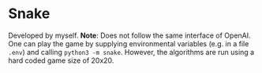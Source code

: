 # Snake
Developed by myself. **Note**: Does not follow the same interface of OpenAI. One can play the game by supplying environmental variables (e.g. in a file `.env`) and calling `python3 -m snake`. However, the algorithms are run using a hard coded game size of 20x20.


